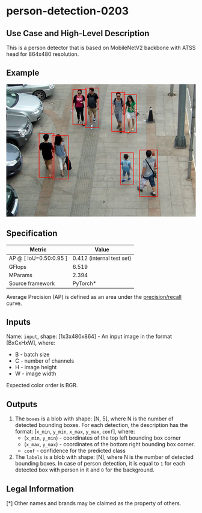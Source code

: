 # person-detection-0203

## Use Case and High-Level Description

This is a person detector that is based on MobileNetV2
backbone with ATSS head for 864x480 resolution.

## Example

![](./person-detection-0203.png)

## Specification

| Metric                          | Value                                     |
|---------------------------------|-------------------------------------------|
| AP @ [ IoU=0.50:0.95 ]          | 0.412 (internal test set)                 |
| GFlops                          | 6.519                                     |
| MParams                         | 2.394                                     |
| Source framework                | PyTorch\*                                 |

Average Precision (AP) is defined as an area under
the [precision/recall](https://en.wikipedia.org/wiki/Precision_and_recall)
curve.

## Inputs

Name: `input`, shape: [1x3x480x864] - An input image in the format [BxCxHxW],
where:

- B - batch size
- C - number of channels
- H - image height
- W - image width

Expected color order is BGR.

## Outputs

1. The `boxes` is a blob with shape: [N, 5], where N is the number of detected
   bounding boxes. For each detection, the description has the format:
   [`x_min`, `y_min`, `x_max`, `y_max`, `conf`],
   where:
    - (`x_min`, `y_min`) - coordinates of the top left bounding box corner
    - (`x_max`, `y_max`) - coordinates of the bottom right bounding box corner.
    - `conf` - confidence for the predicted class
2. The `labels` is a blob with shape: [N], where N is the number of detected
   bounding boxes. In case of person detection, it is equal to `1` for each detected box with person in it and `0` for the background.

## Legal Information
[*] Other names and brands may be claimed as the property of others.
